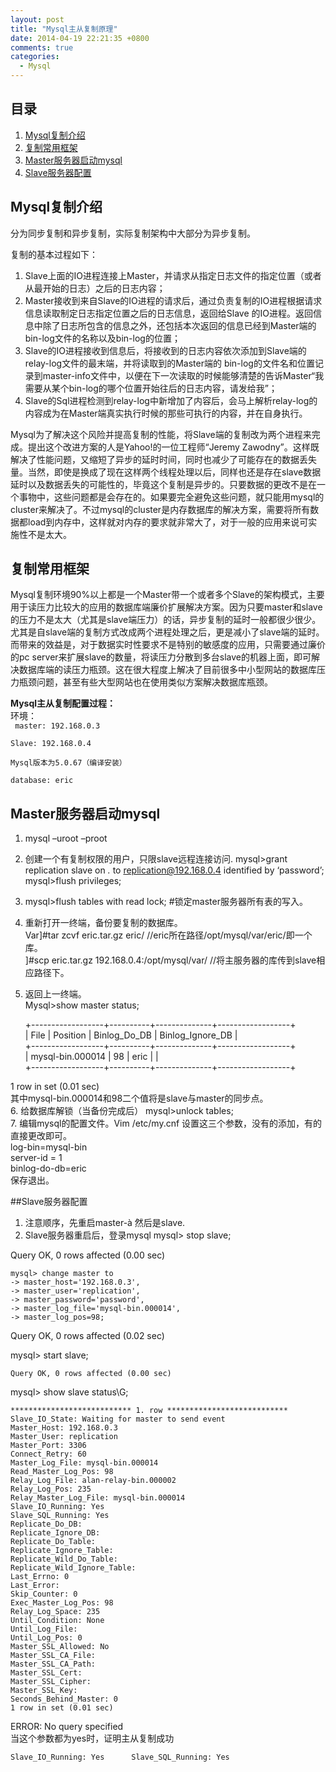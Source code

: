 ```yaml
---
layout: post
title: "Mysql主从复制原理"
date: 2014-04-19 22:21:35 +0800
comments: true
categories: 
  - Mysql
---
```

## 目录

1. [Mysql复制介绍](#Begin)
1. [复制常用框架](#Framework)
2. [Master服务器启动mysql](#Master)
3. [Slave服务器配置](#Slave)


## <a id="Begin">Mysql复制介绍</a>
分为同步复制和异步复制，实际复制架构中大部分为异步复制。

复制的基本过程如下：

1. Slave上面的IO进程连接上Master，并请求从指定日志文件的指定位置（或者从最开始的日志）之后的日志内容；
1. Master接收到来自Slave的IO进程的请求后，通过负责复制的IO进程根据请求信息读取制定日志指定位置之后的日志信息，返回给Slave 的IO进程。返回信息中除了日志所包含的信息之外，还包括本次返回的信息已经到Master端的bin-log文件的名称以及bin-log的位置；
1. Slave的IO进程接收到信息后，将接收到的日志内容依次添加到Slave端的relay-log文件的最末端，并将读取到的Master端的 bin-log的文件名和位置记录到master-info文件中，以便在下一次读取的时候能够清楚的告诉Master“我需要从某个bin-log的哪个位置开始往后的日志内容，请发给我”；
1. Slave的Sql进程检测到relay-log中新增加了内容后，会马上解析relay-log的内容成为在Master端真实执行时候的那些可执行的内容，并在自身执行。

<!--more-->

Mysql为了解决这个风险并提高复制的性能，将Slave端的复制改为两个进程来完成。提出这个改进方案的人是Yahoo!的一位工程师“Jeremy Zawodny”。这样既解决了性能问题，又缩短了异步的延时时间，同时也减少了可能存在的数据丢失量。当然，即使是换成了现在这样两个线程处理以后，同样也还是存在slave数据延时以及数据丢失的可能性的，毕竟这个复制是异步的。只要数据的更改不是在一个事物中，这些问题都是会存在的。如果要完全避免这些问题，就只能用mysql的cluster来解决了。不过mysql的cluster是内存数据库的解决方案，需要将所有数据都load到内存中，这样就对内存的要求就非常大了，对于一般的应用来说可实施性不是太大。

## <a id="Framework">复制常用框架</a>
Mysql复制环境90%以上都是一个Master带一个或者多个Slave的架构模式，主要用于读压力比较大的应用的数据库端廉价扩展解决方案。因为只要master和slave的压力不是太大（尤其是slave端压力）的话，异步复制的延时一般都很少很少。尤其是自slave端的复制方式改成两个进程处理之后，更是减小了slave端的延时。而带来的效益是，对于数据实时性要求不是特别的敏感度的应用，只需要通过廉价的pc server来扩展slave的数量，将读压力分散到多台slave的机器上面，即可解决数据库端的读压力瓶颈。这在很大程度上解决了目前很多中小型网站的数据库压力瓶颈问题，甚至有些大型网站也在使用类似方案解决数据库瓶颈。

**Mysql主从复制配置过程：**  
环境：    
<code>
master: 192.168.0.3  
Slave: 192.168.0.4  
Mysql版本为5.0.67（编译安装）  
database: eric
</code>  

## <a id="Master">Master服务器启动mysql</a>
1. mysql –uroot –proot
2. 创建一个有复制权限的用户，只限slave远程连接访问.
mysql>grant replication slave on *.* to replication@192.168.0.4 identified by ‘password’;
mysql>flush privileges;
3. mysql>flush tables with read lock; #锁定master服务器所有表的写入。
4. 重新打开一终端，备份要复制的数据库。  
Var]#tar zcvf eric.tar.gz eric/    //eric所在路径/opt/mysql/var/eric/即一个库。  
]#scp eric.tar.gz 192.168.0.4:/opt/mysql/var/    //将主服务器的库传到slave相应路径下。
5. 返回上一终端。  
Mysql>show master status; 
 
	+------------------+----------+--------------+------------------+  
	| File             | Position | Binlog_Do_DB | Binlog_Ignore_DB |  
	+------------------+----------+--------------+------------------+  
	| mysql-bin.000014 |       98 | eric         |                  |  
	+------------------+----------+--------------+------------------+  
	
1 row in set (0.01 sec)  
其中mysql-bin.000014和98二个值将是slave与master的同步点。  
6. 给数据库解锁（当备份完成后） mysql>unlock tables;  
7. 编辑mysql的配置文件。Vim /etc/my.cnf 设置这三个参数，没有的添加，有的直接更改即可。  
log-bin=mysql-bin  
server-id  = 1  
binlog-do-db=eric  
保存退出。  

##<a id="Slave">Slave服务器配置</a>
1. 注意顺序，先重启master-à 然后是slave.
2. Slave服务器重启后，登录mysql
	mysql> stop slave;  
	
Query OK, 0 rows affected (0.00 sec)

	mysql> change master to  
    -> master_host='192.168.0.3',  
    -> master_user='replication',  
    -> master_password='password',  
    -> master_log_file='mysql-bin.000014',  
    -> master_log_pos=98;  
Query OK, 0 rows affected (0.02 sec)  

mysql> start slave;  

	Query OK, 0 rows affected (0.00 sec)

mysql> show slave status\G;  

	*************************** 1. row ***************************
	Slave_IO_State: Waiting for master to send event  
	Master_Host: 192.168.0.3  
	Master_User: replication  
	Master_Port: 3306  
	Connect_Retry: 60  
	Master_Log_File: mysql-bin.000014  
	Read_Master_Log_Pos: 98  
	Relay_Log_File: alan-relay-bin.000002  
	Relay_Log_Pos: 235  
	Relay_Master_Log_File: mysql-bin.000014  
	Slave_IO_Running: Yes  
	Slave_SQL_Running: Yes  
	Replicate_Do_DB:  
	Replicate_Ignore_DB:  
	Replicate_Do_Table:  
	Replicate_Ignore_Table:  
	Replicate_Wild_Do_Table:  
	Replicate_Wild_Ignore_Table:  
	Last_Errno: 0  
	Last_Error:  
	Skip_Counter: 0  
	Exec_Master_Log_Pos: 98  
	Relay_Log_Space: 235  
	Until_Condition: None  
	Until_Log_File:  
	Until_Log_Pos: 0  
	Master_SSL_Allowed: No  
	Master_SSL_CA_File:  
	Master_SSL_CA_Path:  
	Master_SSL_Cert:  
	Master_SSL_Cipher:  
	Master_SSL_Key:  
	Seconds_Behind_Master: 0  
	1 row in set (0.01 sec)  

ERROR: No query specified  
当这个参数都为yes时，证明主从复制成功  

	Slave_IO_Running: Yes      Slave_SQL_Running: Yes



